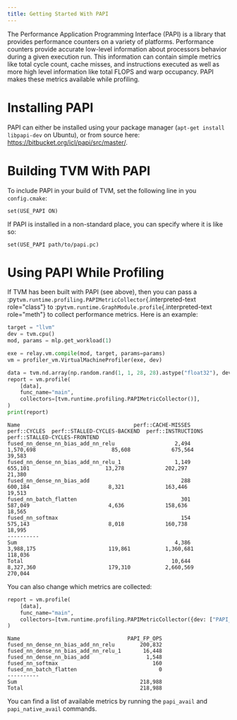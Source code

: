 ```yaml
---
title: Getting Started With PAPI
---
```


The Performance Application Programming Interface (PAPI) is a library
that provides performance counters on a variety of platforms.
Performance counters provide accurate low-level information about
processors behavior during a given execution run. This information can
contain simple metrics like total cycle count, cache misses, and
instructions executed as well as more high level information like total
FLOPS and warp occupancy. PAPI makes these metrics available while
profiling.

# Installing PAPI

PAPI can either be installed using your package manager
(`apt-get install libpapi-dev` on Ubuntu), or from source here:
<https://bitbucket.org/icl/papi/src/master/>.

# Building TVM With PAPI

To include PAPI in your build of TVM, set the following line in you
`config.cmake`:

``` 
set(USE_PAPI ON)
```

If PAPI is installed in a non-standard place, you can specify where it
is like so:

``` 
set(USE_PAPI path/to/papi.pc)
```

# Using PAPI While Profiling

If TVM has been built with PAPI (see above), then you can pass a
:py`tvm.runtime.profiling.PAPIMetricCollector`{.interpreted-text
role="class"} to :py`tvm.runtime.GraphModule.profile`{.interpreted-text
role="meth"} to collect performance metrics. Here is an example:

``` python
target = "llvm"
dev = tvm.cpu()
mod, params = mlp.get_workload(1)

exe = relay.vm.compile(mod, target, params=params)
vm = profiler_vm.VirtualMachineProfiler(exe, dev)

data = tvm.nd.array(np.random.rand(1, 1, 28, 28).astype("float32"), device=dev)
report = vm.profile(
    [data],
    func_name="main",
    collectors=[tvm.runtime.profiling.PAPIMetricCollector()],
)
print(report)
```

``` 
Name                                    perf::CACHE-MISSES   perf::CYCLES  perf::STALLED-CYCLES-BACKEND  perf::INSTRUCTIONS  perf::STALLED-CYCLES-FRONTEND
fused_nn_dense_nn_bias_add_nn_relu                   2,494      1,570,698                        85,608             675,564                         39,583
fused_nn_dense_nn_bias_add_nn_relu_1                 1,149        655,101                        13,278             202,297                         21,380
fused_nn_dense_nn_bias_add                             288        600,184                         8,321             163,446                         19,513
fused_nn_batch_flatten                                 301        587,049                         4,636             158,636                         18,565
fused_nn_softmax                                       154        575,143                         8,018             160,738                         18,995
----------
Sum                                                  4,386      3,988,175                       119,861           1,360,681                        118,036
Total                                               10,644      8,327,360                       179,310           2,660,569                        270,044
```

You can also change which metrics are collected:

``` python
report = vm.profile(
    [data],
    func_name="main",
    collectors=[tvm.runtime.profiling.PAPIMetricCollector({dev: ["PAPI_FP_OPS"])],
)
```

``` 
Name                                  PAPI_FP_OPS
fused_nn_dense_nn_bias_add_nn_relu        200,832
fused_nn_dense_nn_bias_add_nn_relu_1       16,448
fused_nn_dense_nn_bias_add                  1,548
fused_nn_softmax                              160
fused_nn_batch_flatten                          0
----------
Sum                                       218,988
Total                                     218,988
```

You can find a list of available metrics by running the `papi_avail` and
`papi_native_avail` commands.
